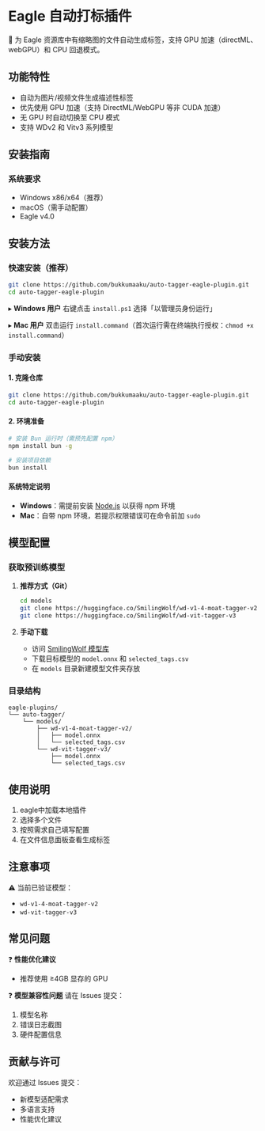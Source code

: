 # Eagle 自动打标插件

📌 为 Eagle 资源库中有缩略图的文件自动生成标签，支持 GPU 加速（directML、webGPU）和 CPU 回退模式。

## 功能特性

-   自动为图片/视频文件生成描述性标签
-   优先使用 GPU 加速（支持 DirectML/WebGPU 等非 CUDA 加速）
-   无 GPU 时自动切换至 CPU 模式
-   支持 WDv2 和 Vitv3 系列模型

## 安装指南

### 系统要求

-   Windows x86/x64（推荐）
-   macOS（需手动配置）
-   Eagle v4.0

## 安装方法

### 快速安装（推荐）

```bash
git clone https://github.com/bukkumaaku/auto-tagger-eagle-plugin.git
cd auto-tagger-eagle-plugin
```

▸ **Windows 用户**
右键点击 `install.ps1` 选择「以管理员身份运行」

▸ **Mac 用户**
双击运行 `install.command`（首次运行需在终端执行授权：`chmod +x install.command`）

### 手动安装

#### 1. 克隆仓库

```bash
git clone https://github.com/bukkumaaku/auto-tagger-eagle-plugin.git
cd auto-tagger-eagle-plugin
```

#### 2. 环境准备

```bash
# 安装 Bun 运行时（需预先配置 npm）
npm install bun -g

# 安装项目依赖
bun install
```

#### 系统特定说明

-   **Windows**：需提前安装 [Node.js](https://nodejs.org) 以获得 npm 环境
-   **Mac**：自带 npm 环境，若提示权限错误可在命令前加 `sudo`

## 模型配置

### 获取预训练模型

1. **推荐方式（Git）**

    ```bash
    cd models
    git clone https://huggingface.co/SmilingWolf/wd-v1-4-moat-tagger-v2
    git clone https://huggingface.co/SmilingWolf/wd-vit-tagger-v3
    ```

2. **手动下载**
    - 访问 [SmilingWolf 模型库](https://huggingface.co/SmilingWolf)
    - 下载目标模型的 `model.onnx` 和 `selected_tags.csv`
    - 在 `models` 目录新建模型文件夹存放

### 目录结构

```
eagle-plugins/
└── auto-tagger/
    └── models/
        ├── wd-v1-4-moat-tagger-v2/
        │   ├── model.onnx
        │   └── selected_tags.csv
        └── wd-vit-tagger-v3/
            ├── model.onnx
            └── selected_tags.csv
```

## 使用说明

1. eagle中加载本地插件
2. 选择多个文件
3. 按照需求自己填写配置
4. 在文件信息面板查看生成标签

## 注意事项

⚠️ 当前已验证模型：

-   `wd-v1-4-moat-tagger-v2`
-   `wd-vit-tagger-v3`

## 常见问题

❓ **性能优化建议**

-   推荐使用 ≥4GB 显存的 GPU

❓ **模型兼容性问题**
请在 Issues 提交：

1. 模型名称
2. 错误日志截图
3. 硬件配置信息

## 贡献与许可

欢迎通过 Issues 提交：

-   新模型适配需求
-   多语言支持
-   性能优化建议
